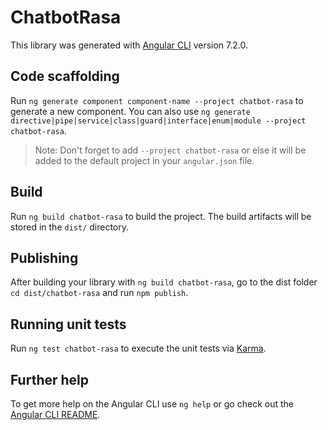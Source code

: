 # ChatbotRasa

This library was generated with [Angular CLI](https://github.com/angular/angular-cli) version 7.2.0.

## Code scaffolding

Run `ng generate component component-name --project chatbot-rasa` to generate a new component. You can also use `ng generate directive|pipe|service|class|guard|interface|enum|module --project chatbot-rasa`.
> Note: Don't forget to add `--project chatbot-rasa` or else it will be added to the default project in your `angular.json` file. 

## Build

Run `ng build chatbot-rasa` to build the project. The build artifacts will be stored in the `dist/` directory.

## Publishing

After building your library with `ng build chatbot-rasa`, go to the dist folder `cd dist/chatbot-rasa` and run `npm publish`.

## Running unit tests

Run `ng test chatbot-rasa` to execute the unit tests via [Karma](https://karma-runner.github.io).

## Further help

To get more help on the Angular CLI use `ng help` or go check out the [Angular CLI README](https://github.com/angular/angular-cli/blob/master/README.md).
